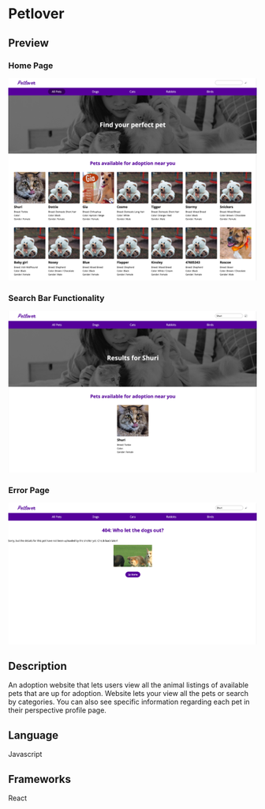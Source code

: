 # Petlover


## Preview

### Home Page
![Screenshot](homepage.png)

### Search Bar Functionality
![Screenshot](search.png)

### Error Page
![Screenshot](detailsnotfound.png)


## Description
An adoption website that lets users view all the animal listings of available pets that are up for adoption. Website lets your view all the pets or search by categories. You can also see specific information regarding each pet in their perspective profile page.


## Language
Javascript


## Frameworks
React